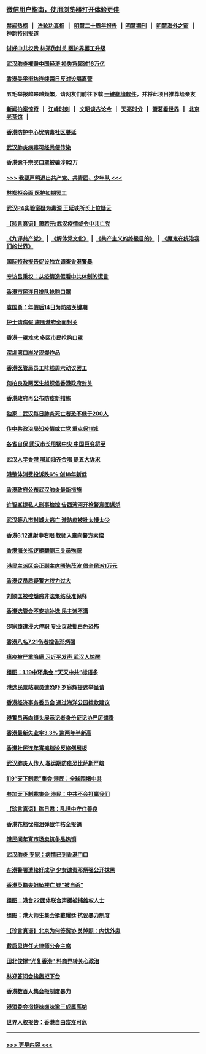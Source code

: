 ### [微信用户指南，使用浏览器打开体验更佳](https://github.com/gfw-breaker/banned-news1/blob/master/indexes/wechat-guide.md?t=0)
#### [禁闻热榜](热点新闻.md?t=0)  &nbsp;&nbsp;|&nbsp;&nbsp; [法轮功真相](https://github.com/gfw-breaker/truth/blob/master/README.md?t=0) &nbsp;&nbsp;|&nbsp;&nbsp; [明慧二十周年报告](https://github.com/gfw-breaker/mh-reports/blob/master/README.md?t=0) &nbsp;&nbsp;|&nbsp;&nbsp;[明慧期刊](https://github.com/gfw-breaker/mh-qikan) &nbsp;&nbsp;|&nbsp;&nbsp; [明慧海外之窗](https://github.com/gfw-breaker/mh-news/blob/master/README.md?t=0) &nbsp;&nbsp;|&nbsp;&nbsp; [神韵特别报道](https://github.com/gfw-breaker/mh-news/blob/master/shenyun.md?t=0)
#### [讨好中共权贵 林郑伪封关 医护界罢工升级](../pages/nsc415/n11842359.md?t=02040955) 
#### [武汉肺炎摧毁中国经济 损失将超过16万亿](../pages/nsc415/n11839723.md?t=02040955) 
#### [香港美孚街坊连续两日反对设隔离营](../pages/nsc415/n11839962.md?t=02040955) 
#### 五毛举报越来越频繁，请网友们前往下载 [一键翻墙软件](https://github.com/gfw-breaker/ssr-accounts)，并将此项目推荐给亲友
#### [新闻拍案惊奇](https://github.com/gfw-breaker/banned-news1/blob/master/pages/link4.md) &nbsp;&nbsp;|&nbsp;&nbsp; [江峰时刻](https://github.com/gfw-breaker/banned-news1/blob/master/pages/link4.md) &nbsp;&nbsp;|&nbsp;&nbsp; [文昭谈古论今](https://github.com/gfw-breaker/banned-news1/blob/master/pages/link4.md) &nbsp;&nbsp;|&nbsp;&nbsp; [天亮时分](https://github.com/gfw-breaker/banned-news1/blob/master/pages/link4.md) &nbsp;&nbsp;|&nbsp;&nbsp; [萧茗看世界](https://github.com/gfw-breaker/banned-news1/blob/master/pages/link4.md) &nbsp;&nbsp;|&nbsp;&nbsp; [北京老茶馆](https://github.com/gfw-breaker/banned-news1/blob/master/pages/link4.md) &nbsp;&nbsp;|&nbsp;&nbsp; 
#### [香港防护中心忧病毒社区蔓延](../pages/nsc415/n11839933.md?t=02040955) 
#### [武汉肺炎病毒可经粪便传染](../pages/nsc415/n11839939.md?t=02040955) 
#### [香港逾千宗买口罩被骗涉82万](../pages/nsc415/n11839914.md?t=02040955) 
#### [>>> 我要声明退出共产党、共青团、少年队 <<<](https://github.com/begood0513/goodnews/blob/master/quit/letter.md) 
#### [林郑拒会面 医护如期罢工](../pages/nsc415/n11839892.md?t=02040955) 
#### [武汉P4实验室疑为毒源 王延轶所长上位疑云](../pages/nsc415/n11835543.md?t=02040955) 
#### [【珍言真语】萧若元:武汉疫情或令中共亡党](../pages/nsc415/n11829394.md?t=02040955) 
#### [《九评共产党》](https://github.com/begood0513/9ping.md/blob/master/README.md) &nbsp;|&nbsp; [《解体党文化》](../../../../jtdwh.md/blob/master/README.md)  &nbsp;|&nbsp; [《共产主义的终极目的》](../../../../gczydzjmd.md/blob/master/README.md) &nbsp;|&nbsp; [《魔鬼在统治我们的世界》](../../../../mgztzwmdsj.md/blob/master/README.md) 
#### [国际特赦报告促设独立调查香港警暴](../pages/nsc415/n11833845.md?t=02040955) 
#### [专访吕秉权：从疫情造假看中共体制的谎言](../pages/nsc415/n11833813.md?t=02040955) 
#### [香港市民连日排队抢购口罩](../pages/nsc415/n11833794.md?t=02040955) 
#### [袁国勇：年假后14日为防疫关键期](../pages/nsc415/n11831088.md?t=02040955) 
#### [护士请病假 施压港府全面封关](../pages/nsc415/n11831030.md?t=02040955) 
#### [香港一罩难求 多区市民抢购口罩](../pages/nsc415/n11831002.md?t=02040955) 
#### [深圳湾口岸发现爆炸品](../pages/nsc415/n11828802.md?t=02040955) 
#### [香港医管局员工阵线周六动议罢工](../pages/nsc415/n11828762.md?t=02040955) 
#### [何柏良及两医生组织倡香港政府封关](../pages/nsc415/n11828749.md?t=02040955) 
#### [香港政府再公布防疫新措施](../pages/nsc415/n11828716.md?t=02040955) 
#### [独家：武汉每日肺炎死亡者恐不低于200人](../pages/nsc415/n11828240.md?t=02040955) 
#### [传中共政治局知疫情或亡党 重点保11城](../pages/nsc415/n11828145.md?t=02040955) 
#### [各省自保 武汉市长甩锅中央 中国巨变将至](../pages/nsc415/n11828021.md?t=02040955) 
#### [武汉人学香港 喊加油齐合唱 提五大诉求](../pages/nsc415/n11827046.md?t=02040955) 
#### [港整体消费投诉跌6% 创18年新低](../pages/nsc415/n11817280.md?t=02040955) 
#### [香港政府公布武汉肺炎最新措施](../pages/nsc415/n11817152.md?t=02040955) 
#### [许智峯提私人刑事检控 告西湾河开枪警意图谋杀](../pages/nsc415/n11817132.md?t=02040955) 
#### [武汉等八市封城大逃亡 港防疫被批太慢太少](../pages/nsc415/n11817058.md?t=02040955) 
#### [香港6.12遭射中右眼 教师入禀向警方索偿](../pages/nsc415/n11814678.md?t=02040955) 
#### [香港海关巡逻艇翻侧三关员殉职](../pages/nsc415/n11814604.md?t=02040955) 
#### [港民主派区会正副主席晤陈茂波 倡全民派1万元](../pages/nsc415/n11814582.md?t=02040955) 
#### [香港议员质疑警方权力过大](../pages/nsc415/n11814560.md?t=02040955) 
#### [刘颕匡被控煽惑非法集结获准保释](../pages/nsc415/n11811727.md?t=02040955) 
#### [香港选管会不安排补选 民主派不满](../pages/nsc415/n11811691.md?t=02040955) 
#### [邵家臻遭浸大停职 专业议政批白色恐怖](../pages/nsc415/n11811670.md?t=02040955) 
#### [香港八名7.21伤者控告邓炳强](../pages/nsc415/n11811623.md?t=02040955) 
#### [瘟疫被严重隐瞒 习近平发声 武汉人惊醒](../pages/nsc415/n11811186.md?t=02040955) 
#### [组图：1.19中环集会 “天灭中共”标语多](../pages/nsc415/n11809514.md?t=02040955) 
#### [港选民票站职员遭恐吓 罗庭辉提选举呈请](../pages/nsc415/n11808914.md?t=02040955) 
#### [香港经济事务委员会 通过海洋公园拨款建议](../pages/nsc415/n11808906.md?t=02040955) 
#### [港警员再向镜头展示记者身份证记协严厉谴责](../pages/nsc415/n11808888.md?t=02040955) 
#### [香港最新失业率3.3% 逾两年半新高](../pages/nsc415/n11808887.md?t=02040955) 
#### [香港社民连年宵摊档设反修例展板](../pages/nsc415/n11808857.md?t=02040955) 
#### [武汉肺炎人传人 春运期防疫恐比萨斯严峻](../pages/nsc415/n11808739.md?t=02040955) 
#### [119“天下制裁”集会 港民：全球围堵中共](../pages/nsc415/n11806318.md?t=02040955) 
#### [参加天下制裁集会 港民：中共不会打赢我们](../pages/nsc415/n11806596.md?t=02040955) 
#### [【珍言真语】陈日君：乱世中守住善良](../pages/nsc415/n11806247.md?t=02040955) 
#### [香港花档忧催泪弹致年桔全报销](../pages/nsc415/n11806130.md?t=02040955) 
#### [港民间年宵市场卖抗争品热销](../pages/nsc415/n11806073.md?t=02040955) 
#### [武汉肺炎 专家：病情已到香港门口](../pages/nsc415/n11806020.md?t=02040955) 
#### [在港警署遭轮奸成孕 少女谴责邓炳强公开抹黑](../pages/nsc415/n11805981.md?t=02040955) 
#### [香港英籍夫妇坠楼亡 疑“被自杀”](../pages/nsc415/n11805937.md?t=02040955) 
#### [组图：港台22团体联合声援被捕维权人士](../pages/nsc415/n11801834.md?t=02040955) 
#### [组图：港大师生集会挺戴耀廷 抗议暴力制度](../pages/nsc415/n11799298.md?t=02040955) 
#### [【珍言真语】北京为何签贸协 关焯照：内忧外患](../pages/nsc415/n11799790.md?t=02040955) 
#### [戴启思连任大律师公会主席](../pages/nsc415/n11799306.md?t=02040955) 
#### [田北俊撑“光复香港” 料商界转关心政治](../pages/nsc415/n11799287.md?t=02040955) 
#### [林郑答问会挨轰拒下台](../pages/nsc415/n11799261.md?t=02040955) 
#### [香港数百人集会拒制度暴力](../pages/nsc415/n11796941.md?t=02040955) 
#### [港消委会指烧味卤味逾三成属高纳](../pages/nsc415/n11796815.md?t=02040955) 
#### [世界人权报告：香港自由岌岌可危](../pages/nsc415/n11796873.md?t=02040955) 

----
#### [ >>> 更早内容 <<< ](../indexes/nsc415-earlier.md)
